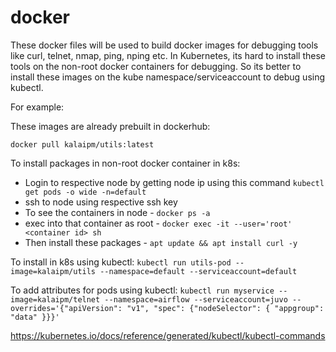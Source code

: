 # docker

These docker files will be used to build docker images for debugging tools like curl, telnet, nmap, ping, nping etc. 
In Kubernetes, its hard to install these tools on the non-root docker containers for debugging. 
So its better to install these images on the kube namespace/serviceaccount to debug using kubectl.

For example:

These images are already prebuilt in dockerhub:

`docker pull kalaipm/utils:latest`

To install packages in non-root docker container in k8s:

* Login to respective node by getting node ip using this command `kubectl get pods -o wide -n=default`
* ssh to node using respective ssh key
* To see the containers in node - `docker ps -a`
* exec into that container as root - `docker exec -it --user='root' <container id> sh`
* Then install these packages - `apt update && apt install curl -y`


To install in k8s using kubectl:
`kubectl run utils-pod --image=kalaipm/utils --namespace=default --serviceaccount=default`

To add attributes for pods using kubectl:
`kubectl run myservice --image=kalaipm/telnet --namespace=airflow --serviceaccount=juvo --overrides='{"apiVersion": "v1", "spec": {"nodeSelector": { "appgroup": "data" }}}'`

https://kubernetes.io/docs/reference/generated/kubectl/kubectl-commands

